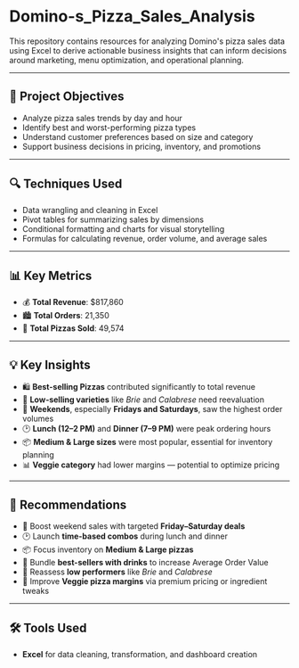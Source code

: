 # Domino-s_Pizza_Sales_Analysis

This repository contains resources for analyzing Domino's pizza sales data using Excel to derive actionable business insights that can inform decisions around marketing, menu optimization, and operational planning.

---

## 🎯 Project Objectives

- Analyze pizza sales trends by day and hour  
- Identify best and worst-performing pizza types  
- Understand customer preferences based on size and category  
- Support business decisions in pricing, inventory, and promotions  

---

## 🔍 Techniques Used

- Data wrangling and cleaning in Excel  
- Pivot tables for summarizing sales by dimensions  
- Conditional formatting and charts for visual storytelling  
- Formulas for calculating revenue, order volume, and average sales  

---

## 📊 Key Metrics

- 💰 **Total Revenue**: $817,860  
- 🏙️ **Total Orders**: 21,350  
- 🍕 **Total Pizzas Sold**: 49,574  

---

## 💡 Key Insights

- 🛍️ **Best-selling Pizzas** contributed significantly to total revenue  
- 🧀 **Low-selling varieties** like *Brie* and *Calabrese* need reevaluation  
- 📆 **Weekends**, especially **Fridays and Saturdays**, saw the highest order volumes  
- 🕑 **Lunch (12–2 PM)** and **Dinner (7–9 PM)** were peak ordering hours  
- 📦 **Medium & Large sizes** were most popular, essential for inventory planning  
- 📊 **Veggie category** had lower margins — potential to optimize pricing  

---

## 📌 Recommendations

- 🎯 Boost weekend sales with targeted **Friday–Saturday deals**  
- 🕑 Launch **time-based combos** during lunch and dinner  
- 📦 Focus inventory on **Medium & Large pizzas**  
- 🥤 Bundle **best-sellers with drinks** to increase Average Order Value  
- 🧾 Reassess **low performers** like *Brie* and *Calabrese*  
- 💸 Improve **Veggie pizza margins** via premium pricing or ingredient tweaks  

---

## 🛠 Tools Used

- **Excel** for data cleaning, transformation, and dashboard creation  

